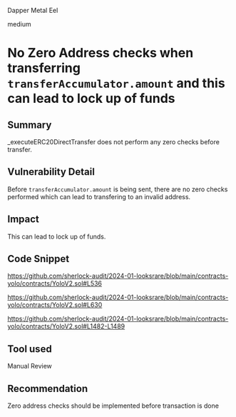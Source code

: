 Dapper Metal Eel

medium

# No Zero Address checks when transferring `transferAccumulator.amount`  and this can lead to lock up of funds

## Summary
_executeERC20DirectTransfer does not perform any zero checks before transfer.
## Vulnerability Detail
Before `transferAccumulator.amount` is being sent, there are no zero checks performed which can lead to transfering to an invalid address.

## Impact
This can lead to lock up of funds.
## Code Snippet

https://github.com/sherlock-audit/2024-01-looksrare/blob/main/contracts-yolo/contracts/YoloV2.sol#L536

https://github.com/sherlock-audit/2024-01-looksrare/blob/main/contracts-yolo/contracts/YoloV2.sol#L630

https://github.com/sherlock-audit/2024-01-looksrare/blob/main/contracts-yolo/contracts/YoloV2.sol#L1482-L1489

## Tool used

Manual Review

## Recommendation
Zero address checks should be implemented before transaction is done